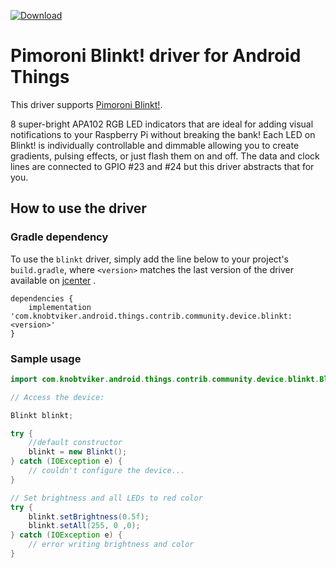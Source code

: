 [ ![Download](https://api.bintray.com/packages/knobtviker/maven/blinkt/images/download.svg) ](https://bintray.com/knobtviker/maven/blinkt/_latestVersion)

Pimoroni Blinkt! driver for Android Things
==========================================

This driver supports [Pimoroni Blinkt!](https://shop.pimoroni.com/products/blinkt).


8 super-bright APA102 RGB LED indicators that are ideal for adding visual notifications to your Raspberry Pi without breaking the bank!
Each LED on Blinkt! is individually controllable and dimmable allowing you to create gradients, pulsing effects, or just flash them on and off.
The data and clock lines are connected to GPIO #23 and #24 but this driver abstracts that for you.

How to use the driver
---------------------

### Gradle dependency

To use the `blinkt` driver, simply add the line below to your project's `build.gradle`,
where `<version>` matches the last version of the driver available on [jcenter](https://bintray.com/knobtviker/maven/blinkt) .

```
dependencies {
    implementation 'com.knobtviker.android.things.contrib.community.device.blinkt:<version>'
}
```

### Sample usage

```java
import com.knobtviker.android.things.contrib.community.device.blinkt.Blinkt;

// Access the device:

Blinkt blinkt;

try {
    //default constructor
    blinkt = new Blinkt();
} catch (IOException e) {
    // couldn't configure the device...
}

// Set brightness and all LEDs to red color
try {
    blinkt.setBrightness(0.5f);
    blinkt.setAll(255, 0 ,0);
} catch (IOException e) {
    // error writing brightness and color
}
```